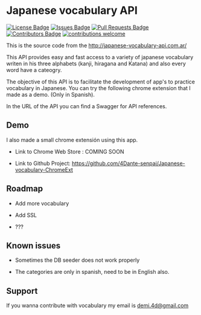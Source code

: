 
# Japanese vocabulary API

[![License Badge](https://img.shields.io/github/license/4Dante-senpai/proyecto-japones)](https://github.com/4Dante-senpai/proyecto-japones/blob/main/LICENSE)
[![Issues Badge](https://img.shields.io/github/issues/4Dante-senpai/proyecto-japones)](https://github.com/4Dante-senpai/proyecto-japones/issues)
[![Pull Requests Badge](https://img.shields.io/github/issues-pr/4Dante-senpai/proyecto-japones)](https://github.com/4Dante-senpai/proyecto-japones/pulls)
[![Contributors Badge](https://img.shields.io/github/contributors/4Dante-senpai/proyecto-japones)](https://github.com/4Dante-senpai/proyecto-japones/graphs/contributors)
[![contributions welcome](https://img.shields.io/badge/contributions-welcome-brightgreen.svg?style=flat)](https://github.com/dwyl/esta/issues)

This is the source code from the http://japanese-vocabulary-api.com.ar/

This API provides easy and fast access to a variety of japanese vocabulary writen in his three alphabets (kanji, hiragana and Katana) and also every word have a cateogry.

The objective of this API is to facilitate the development of app's to practice vocabulary in Japanese. You can try the following chrome extension that I made as a demo. (Only in Spanish).

In the URL of the API you can find a Swagger for API references.




## Demo

I also made a small chrome extensión using this app.

- Link to Chrome Web Store : COMING SOON

- Link to Github Project: https://github.com/4Dante-senpai/Japanese-vocabulary-ChromeExt



## Roadmap

- Add more vocabulary

- Add SSL

- ???


## Known issues

- Sometimes the DB seeder does not work properly

- The categories are only in spanish, need to be in English also.
## Support

If you wanna contribute with vocabulary my email is demi.4d@gmail.com
